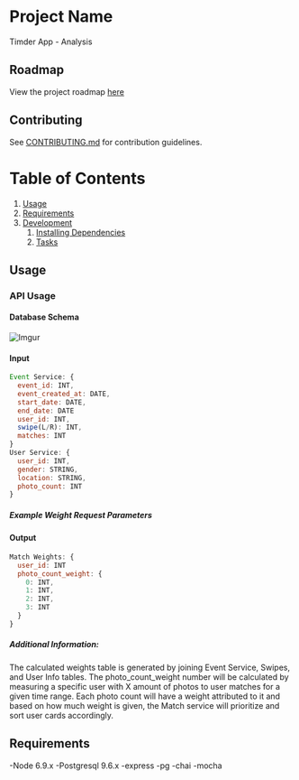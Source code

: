 # Project Name

Timder App - Analysis

## Roadmap

View the project roadmap [here](https://drive.google.com/open?id=1kAPJHYxOglYTeN3WJslR1_gGNFUneNer6oveAjPyoFA)

## Contributing

See [CONTRIBUTING.md](CONTRIBUTING.md) for contribution guidelines.

# Table of Contents

1. [Usage](#Usage)
1. [Requirements](#requirements)
1. [Development](#development)
    1. [Installing Dependencies](#installing-dependencies)
    1. [Tasks](#tasks)

## Usage

### API Usage

#### Database Schema

![Imgur](https://i.imgur.com/YDvpGiv.png "Database Schema")

#### Input

```javascript
Event Service: {
  event_id: INT,
  event_created_at: DATE,
  start_date: DATE,
  end_date: DATE
  user_id: INT,
  swipe(L/R): INT,
  matches: INT
}
User Service: {
  user_id: INT,
  gender: STRING,
  location: STRING,
  photo_count: INT
}
```

##### Example Weight Request Parameters

#### Output
```javascript
Match Weights: {
  user_id: INT
  photo_count_weight: {
    0: INT,
    1: INT,
    2: INT,
    3: INT
  }
}
```

##### Additional Information:
The calculated weights table is generated by joining Event Service, Swipes, and User Info tables. The photo_count_weight number will be calculated by measuring a specific user with X amount of photos to user matches for a given time range. Each photo count will have a weight attributed to it and based on how much weight is given, the Match service will prioritize and sort user cards accordingly.





## Requirements

-Node 6.9.x
-Postgresql 9.6.x
-express
-pg
-chai
-mocha
